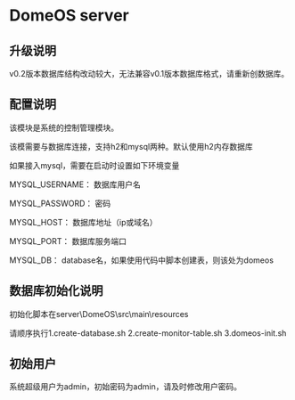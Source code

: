 # DomeOS server

## 升级说明

v0.2版本数据库结构改动较大，无法兼容v0.1版本数据库格式，请重新创数据库。

## 配置说明

该模块是系统的控制管理模块。

该模需要与数据库连接，支持h2和mysql两种。默认使用h2内存数据库

如果接入mysql，需要在启动时设置如下环境变量

  MYSQL_USERNAME： 数据库用户名
  
  MYSQL_PASSWORD： 密码
  
  MYSQL_HOST： 数据库地址（ip或域名）
  
  MYSQL_PORT： 数据库服务端口
  
  MYSQL_DB： database名，如果使用代码中脚本创建表，则该处为domeos
  

## 数据库初始化说明

初始化脚本在server\DomeOS\src\main\resources

请顺序执行1.create-database.sh 2.create-monitor-table.sh 3.domeos-init.sh

## 初始用户

系统超级用户为admin，初始密码为admin，请及时修改用户密码。
